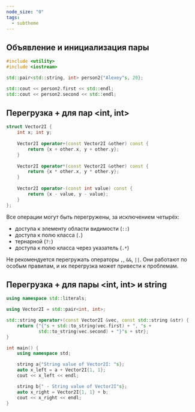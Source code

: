 ```yaml
---
node_size: "0"
tags:
  - subtheme
---
```


## Объявление и инициализация пары

```C++
#include <utility>
#include <iostream>

std::pair<std::string, int> person2{"Alexey"s, 20};

std::cout << person2.first << std::endl;
std::cout << person2.second << std::endl;
```
## Перегрузка + для пар <int, int>

```C++
struct Vector2I {
	int x; int y;
	
	Vector2I operator+(const Vector2I &other) const {
		return {x + other.x, y + other.y};
	}
	
	Vector2I operator*(const Vector2I &other) const {
		return {x * other.x, y * other.y};
	}
	
	Vector2I operator-(const int value) const {
		return {x - value, y - value};
	}
};
```

Все операции могут быть перегружены, за исключением четырёх:

- доступа к элементу области видимости (`::`)
- доступа к полю класса (`.`)
- тернарной (`?:`)
- доступа к полю класса через указатель (`.*`)

Не рекомендуется перегружать операторы `,`, `&&`, `||`. Они работают по особым правилам, и их перегрузка может привести к проблемам.

## Перегрузка + для пары <int, int> и string
```C++
using namespace std::literals;

using Vector2I = std::pair<int, int>;

std::string operator+(const Vector2I &vec, const std::string &str) {
    return {"{"s + std::to_string(vec.first) + ", "s +
            std::to_string(vec.second) + "}"s + str};
}

int main() {
    using namespace std;

    string a{"String value of Vector2I: "s};
    auto x_left = a + Vector2I{1, 1};
    cout << x_left << endl;

    string b{" - String value of Vector2I"s};
    auto x_right = Vector2I{1, 1} + b;
    cout << x_right << endl;
}
```

